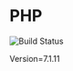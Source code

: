 # PHP

![Build Status](https://travis-ci.org/cyber-dojo-languages/php.svg?branch=master)

Version=7.1.11